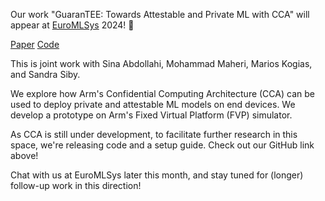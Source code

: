 Our work "GuaranTEE: Towards Attestable and Private ML with CCA" will appear at [EuroMLSys](https://euromlsys.eu/) 2024! 🎉 

[Paper](https://arxiv.org/abs/2404.00190) 
[Code](https://github.com/comet-cc/GuaranTEE)

This is joint work with Sina Abdollahi, Mohammad Maheri, Marios Kogias, and Sandra Siby.

We explore how Arm's Confidential Computing Architecture (CCA) can be used to deploy private and attestable ML models on end devices. We develop a prototype on Arm's Fixed Virtual Platform (FVP) simulator.

As CCA is still under development, to facilitate further research in this space, we're releasing code and a setup guide. Check out our GitHub link above!

Chat with us at EuroMLSys later this month, and stay tuned for (longer) follow-up work in this direction!
